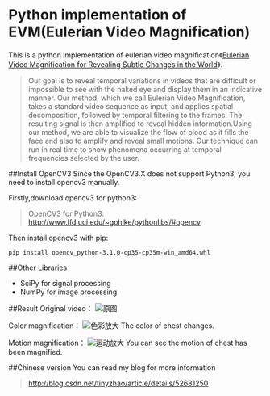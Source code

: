 # Python implementation of EVM(Eulerian Video Magnification)

This is a python implementation of eulerian video magnification《[Eulerian Video Magnification for Revealing Subtle Changes in the World](http://people.csail.mit.edu/mrub/evm/)》.
>Our goal is to reveal temporal variations in videos that are difficult or impossible to see with the naked eye and display them in an indicative manner. Our method, which we call Eulerian Video Magnification, takes a standard video sequence as input, and applies spatial decomposition, followed by temporal filtering to the frames. The resulting signal is then amplified to reveal hidden information.Using our method, we are able to visualize the flow of blood as it fills the face and also to amplify and reveal small motions. Our technique can run in real time to show phenomena occurring at temporal frequencies selected by the user.

##Install OpenCV3
Since the OpenCV3.X does not support Python3, you need to install opencv3 manually.

Firstly,download opencv3 for python3:
>OpenCV3 for Python3: http://www.lfd.uci.edu/~gohlke/pythonlibs/#opencv

Then install opencv3 with pip:
```
pip install opencv_python-3.1.0-cp35-cp35m-win_amd64.whl
```

##Other Libraries
* SciPy for signal processing
* NumPy for image processing

##Result
Original video：
![原图](http://img.blog.csdn.net/20160927155312178)

Color magnification：
![色彩放大](http://img.blog.csdn.net/20160927155358125)
The color of chest changes.

Motion magnification：
![运动放大](http://img.blog.csdn.net/20160927155455071)
You can see the motion of chest has been magnified.

##Chinese version
You can read my blog for more information
>http://blog.csdn.net/tinyzhao/article/details/52681250
